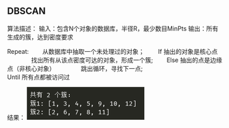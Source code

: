 ## DBSCAN 

算法描述： 
输入：包含N个对象的数据库，半径R，最少数目MinPts 
输出：所有生成的簇，达到密度要求 
 

Repeat: 
&emsp;&emsp;从数据库中抽取一个未处理过的对象； 
&emsp;&emsp;If 抽出的对象是核心点 
&emsp;&emsp;&emsp;&emsp;找出所有从该点密度可达的对象，形成一个簇; 
&emsp;&emsp;Else 抽出的点是边缘点（非核心对象）
&emsp;&emsp;&emsp;&emsp;跳出循环，寻找下一点;  
Until 所有点都被访问过 

 

结果： 
![result](imgs/result.png)